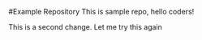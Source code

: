 #Example Repository
This is sample repo, hello coders!

This is a second change.
Let me try this
again